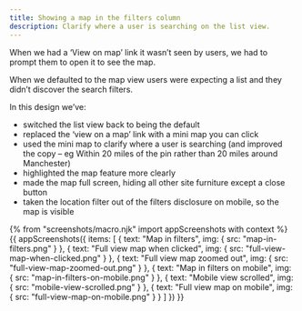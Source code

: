 ```yaml
---
title: Showing a map in the filters column
description: Clarify where a user is searching on the list view.
---
```

When we had a ‘View on map’ link it wasn’t seen by users, we had to prompt them to open it to see the map.

When we defaulted to the map view users were expecting a list and they didn’t discover the search filters.

In this design we’ve:

* switched the list view back to being the default
* replaced the ‘view on a map’ link with a mini map you can click
* used the mini map to clarify where a user is searching (and improved the copy – eg Within 20 miles of the pin rather than 20 miles around Manchester)
* highlighted the map feature more clearly
* made the map full screen, hiding all other site furniture except a close button
* taken the location filter out of the filters disclosure on mobile, so the map is visible

{% from "screenshots/macro.njk" import appScreenshots with context %}
{{ appScreenshots({
  items: [
    { text: "Map in filters", img: { src: "map-in-filters.png" } },
    { text: "Full view map when clicked", img: { src: "full-view-map-when-clicked.png" } },
    { text: "Full view map zoomed out", img: { src: "full-view-map-zoomed-out.png" } },
    { text: "Map in filters on mobile", img: { src: "map-in-filters-on-mobile.png" } },
    { text: "Mobile view scrolled", img: { src: "mobile-view-scrolled.png" } },
    { text: "Full view map on mobile", img: { src: "full-view-map-on-mobile.png" } }
  ]
}) }}
